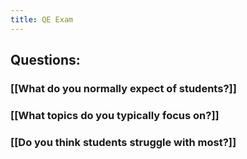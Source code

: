 ```yaml
---
title: QE Exam
---
```


## Questions:
### [[What do you normally expect of students?]]

### [[What topics do you typically focus on?]]

### [[Do you think students struggle with most?]]
